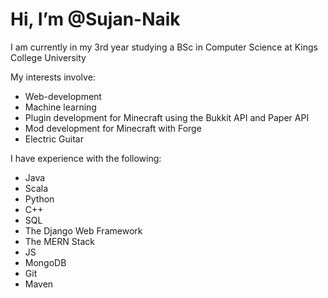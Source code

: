 # Hi, I’m @Sujan-Naik
I am currently in my 3rd year studying a BSc in Computer Science at Kings College University

My interests involve:
  - Web-development
  - Machine learning
  - Plugin development for Minecraft using the Bukkit API and Paper API
  - Mod development for Minecraft with Forge
  - Electric Guitar

I have experience with the following:
  - Java
  - Scala
  - Python
  - C++
  - SQL
  - The Django Web Framework
  - The MERN Stack
  - JS
  - MongoDB
  - Git
  - Maven
<!---
Sujan-Naik/Sujan-Naik is a ✨ special ✨ repository because its `README.md` (this file) appears on your GitHub profile.
You can click the Preview link to take a look at your changes.
--->
